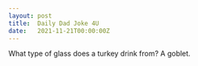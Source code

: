 ```yaml
---
layout: post
title:  Daily Dad Joke 4U
date:   2021-11-21T00:00:00Z
---
```

What type of glass does a turkey drink from? A goblet.
